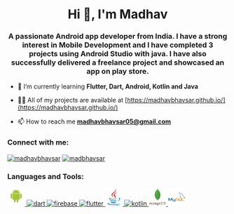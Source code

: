 <h1 align="center">Hi 👋, I'm Madhav</h1>
<h3 align="center">A passionate Android app developer from India. I have a strong interest in Mobile Development and I have completed 3 projects using Android Studio with java. I have also successfully delivered a freelance project and showcased an app on play store.</h3>

- 🌱 I’m currently learning **Flutter, Dart, Android, Kotlin and Java**

- 👨‍💻 All of my projects are available at [https://madhavbhavsar.github.io/](https://madhavbhavsar.github.io/)

- 📫 How to reach me **madhavbhavsar05@gmail.com**

<h3 align="left">Connect with me:</h3>
<p align="left">
<a href="https://linkedin.com/in/madhavbhavsar" target="blank"><img align="center" src="https://www.vectorlogo.zone/logos/linkedin/linkedin-tile.svg" alt="madhavbhavsar" height="40" width="40" /></a>
<a href="https://www.leetcode.com/madbhavsar" target="blank"><img align="center" src="https://www.vectorlogo.zone/logos/github/github-tile.svg" alt="madbhavsar" height="40" width="40" /></a>
</p>

<h3 align="left">Languages and Tools:</h3>
<p align="left"> <a href="https://developer.android.com" target="_blank" rel="noreferrer"> <img src="https://raw.githubusercontent.com/devicons/devicon/master/icons/android/android-original-wordmark.svg" alt="android" width="40" height="40"/> </a> <a href="https://dart.dev" target="_blank" rel="noreferrer"> <img src="https://www.vectorlogo.zone/logos/dartlang/dartlang-icon.svg" alt="dart" width="40" height="40"/> </a> <a href="https://firebase.google.com/" target="_blank" rel="noreferrer"> <img src="https://www.vectorlogo.zone/logos/firebase/firebase-icon.svg" alt="firebase" width="40" height="40"/> </a> <a href="https://flutter.dev" target="_blank" rel="noreferrer"> <img src="https://www.vectorlogo.zone/logos/flutterio/flutterio-icon.svg" alt="flutter" width="40" height="40"/> </a> <a href="https://www.java.com" target="_blank" rel="noreferrer"> <img src="https://raw.githubusercontent.com/devicons/devicon/master/icons/java/java-original.svg" alt="java" width="40" height="40"/> </a> <a href="https://kotlinlang.org" target="_blank" rel="noreferrer"> <img src="https://www.vectorlogo.zone/logos/kotlinlang/kotlinlang-icon.svg" alt="kotlin" width="40" height="40"/> </a> <a href="https://www.mongodb.com/" target="_blank" rel="noreferrer"> <img src="https://raw.githubusercontent.com/devicons/devicon/master/icons/mongodb/mongodb-original-wordmark.svg" alt="mongodb" width="40" height="40"/> </a> <a href="https://www.mysql.com/" target="_blank" rel="noreferrer"> <img src="https://raw.githubusercontent.com/devicons/devicon/master/icons/mysql/mysql-original-wordmark.svg" alt="mysql" width="40" height="40"/> </a> </p>
